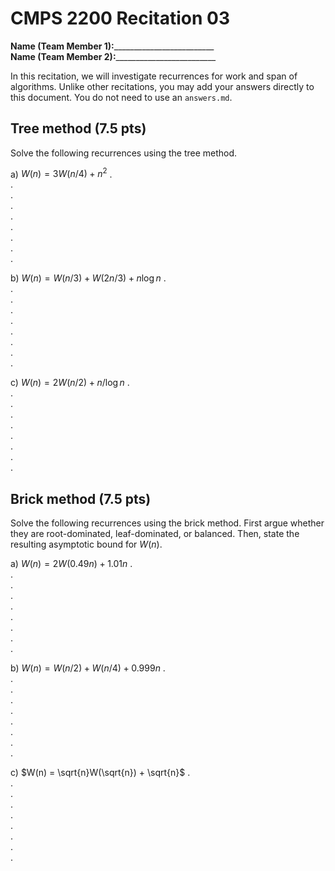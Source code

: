 # CMPS 2200  Recitation 03

**Name (Team Member 1):**_________________________  
**Name (Team Member 2):**_________________________

In this recitation, we will investigate recurrences for work and span of algorithms. Unlike other recitations, you may add your answers directly to this document. You do not need to use an `answers.md`.

## Tree method (7.5 pts)
Solve the following recurrences using the tree method. 

a) $W(n) = 3W(n/4) + n^2$
.  
.  
.  
.  
.  
.  
.  
.  
.  


b) $W(n) = W(n/3)+ W(2n/3) + n \log n$
.  
.  
.  
.  
.  
.  
.  
.  
.  


c) $W(n) = 2W(n/2)+ n/ \log n$
.  
.  
.  
.  
.  
.  
.  
.  
.  


## Brick method (7.5 pts)
Solve the following recurrences using the brick method. First argue
whether they are root-dominated, leaf-dominated, or balanced. Then,
state the resulting asymptotic bound for $W(n)$.

a) $W(n) = 2 W(0.49 n) + 1.01 n$
.  
.  
.  
.  
.  
.  
.  
.  
.  

b) $W(n) = W(n/2) + W(n/4) + 0.999n$
.  
.  
.  
.  
.  
.  
.  
.  
.  

c) $W(n) = \sqrt{n}W(\sqrt{n}) + \sqrt{n}$
.  
.  
.  
.  
.  
.  
.  
.  
.  

